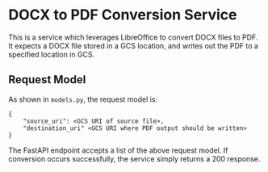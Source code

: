# DOCX to PDF Conversion Service

This is a service which leverages LibreOffice to convert DOCX files to PDF. It expects a DOCX file stored in a GCS location, and writes out the PDF to a specified location in GCS.

## Request Model

As shown in `models.py`, the request model is:
```
{
    "source_uri": <GCS URI of source file>,
    "destination_uri" <GCS URI where PDF output should be written>
}
```

The FastAPI endpoint accepts a list of the above request model. If conversion occurs successfully, the service simply returns a 200 response.